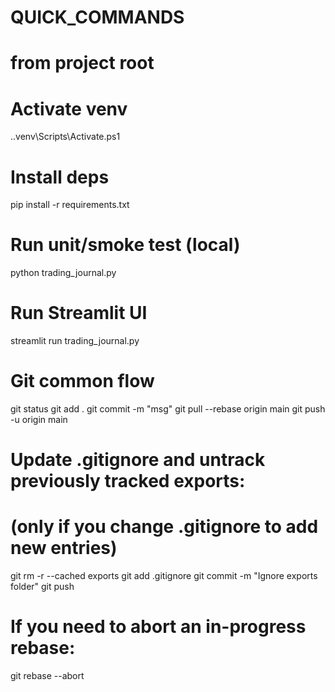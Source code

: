 ﻿# QUICK_COMMANDS

# from project root

# Activate venv
.\.venv\Scripts\Activate.ps1

# Install deps
pip install -r requirements.txt

# Run unit/smoke test (local)
python trading_journal.py

# Run Streamlit UI
streamlit run trading_journal.py

# Git common flow
git status
git add .
git commit -m "msg"
git pull --rebase origin main
git push -u origin main

# Update .gitignore and untrack previously tracked exports:
# (only if you change .gitignore to add new entries)
git rm -r --cached exports
git add .gitignore
git commit -m "Ignore exports folder"
git push

# If you need to abort an in-progress rebase:
git rebase --abort

